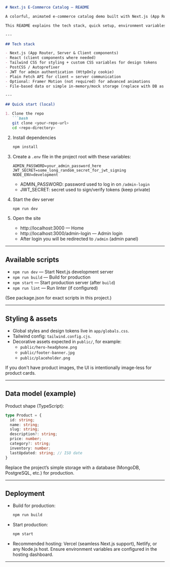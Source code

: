 ```markdown
# Next.js E‑Commerce Catalog — README

A colorful, animated e‑commerce catalog demo built with Next.js (App Router), Tailwind CSS and a small admin panel secured with JWT HttpOnly cookies. The project focuses on a modern, responsive UI with information-first product cards (no product images required), a hero, recommendations, and an admin dashboard for creating and editing products.

This README explains the tech stack, quick setup, environment variables, available scripts, and how to use the admin features.

---

## Tech stack

- Next.js (App Router, Server & Client components)
- React (client components where needed)
- Tailwind CSS for styling + custom CSS variables for design tokens
- PostCSS / Autoprefixer
- JWT for admin authentication (HttpOnly cookie)
- Plain Fetch API for client ↔ server communication
- Optional: Framer Motion (not required) for advanced animations
- File-based data or simple in-memory/mock storage (replace with DB as needed)

---

## Quick start (local)

1. Clone the repo
   ```bash
   git clone <your-repo-url>
   cd <repo-directory>
   ```

2. Install dependencies
   ```bash
   npm install
   ```

3. Create a `.env` file in the project root with these variables:
   ```
   ADMIN_PASSWORD=your_admin_password_here
   JWT_SECRET=some_long_random_secret_for_jwt_signing
   NODE_ENV=development
   ```

   - ADMIN_PASSWORD: password used to log in on `/admin-login`
   - JWT_SECRET: secret used to sign/verify tokens (keep private)

4. Start the dev server
   ```bash
   npm run dev
   ```

5. Open the site
   - http://localhost:3000 — Home
   - http://localhost:3000/admin-login — Admin login
   - After login you will be redirected to `/admin` (admin panel)

---

## Available scripts

- `npm run dev` — Start Next.js development server
- `npm run build` — Build for production
- `npm start` — Start production server (after `build`)
- `npm run lint` — Run linter (if configured)

(See package.json for exact scripts in this project.)

---

## Styling & assets

- Global styles and design tokens live in `app/globals.css`.
- Tailwind config: `tailwind.config.cjs`.
- Decorative assets expected in `public/`, for example:
  - `public/hero-headphone.png`
  - `public/footer-banner.jpg`
  - `public/placeholder.png`

If you don't have product images, the UI is intentionally image-less for product cards.

---

## Data model (example)

Product shape (TypeScript):
```ts
type Product = {
  id: string;
  name: string;
  slug: string;
  description?: string;
  price: number;
  category?: string;
  inventory: number;
  lastUpdated: string; // ISO date
}
```

Replace the project’s simple storage with a database (MongoDB, PostgreSQL, etc.) for production.

---

## Deployment

- Build for production:
  ```bash
  npm run build
  ```
- Start production:
  ```bash
  npm start
  ```
- Recommended hosting: Vercel (seamless Next.js support), Netlify, or any Node.js host. Ensure environment variables are configured in the hosting dashboard.

---

```
```